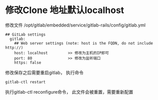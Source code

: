 # 修改Clone 地址默认localhost

修改文件  /opt/gitlab/embedded/service/gitlab-rails/config/gitlab.yml

```text
## GitLab settings
  gitlab:
    ## Web server settings (note: host is the FQDN, do not include http://)
    host: localhost         >> 修改为主机的IP即可
    port: 80                >> 修改为监听端口
    https: false
```

修改保存之后需要重启gitlab， 执行命令

```text
gitlab-ctl restart
```

执行gitlab-ctl reconfigure命令， 此文件会被重置，需要重新配置

